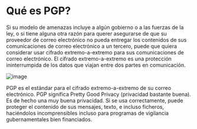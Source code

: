 [Title]: # (Qué es PGP?)
[Order]: # (0)

# Qué es PGP?

Si su modelo de amenazas incluye a algún gobierno o a las fuerzas de la ley, o si tiene alguna otra razón para querer asegurarse de que su proveedor de correo electrónico no pueda entregar los contenidos de sus comunicaciones de correo electrónico a un tercero, puede que quiera considerar usar cifrado extremo-a-extremo para sus comunicaciones de correo electrónico. El cifrado extremo-a-extremo es una protección ininterrumpida de los datos que viajan entre dos partes en comunicación.

![image](email3)

PGP es el estándar para el cifrado extremo-a-extremo de su correo electrónico. PGP significa Pretty Good Privacy (privacidad bastante buena). Es de hecho una muy buena privacidad. Si se usa correctamente, puede proteger el contenido de sus mensajes, texto, e incluso ficheros, haciéndolos incomprensibles incluso para programas de vigilancia gubernamentales bien financiados.